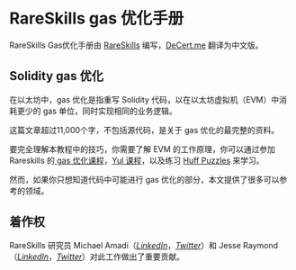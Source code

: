 # RareSkills gas 优化手册

RareSkills Gas优化手册由 [RareSkills](https://www.rareskills.io/) 编写，[DeCert.me](https://decert.me) 翻译为中文版。

## Solidity gas 优化

在以太坊中，gas 优化是指重写 Solidity 代码，以在以太坊虚拟机（EVM）中消耗更少的 gas 单位，同时实现相同的业务逻辑。

这篇文章超过11,000个字，不包括源代码，是关于 gas 优化的最完整的资料。

要完全理解本教程中的技巧，你需要了解 EVM 的工作原理，你可以通过参加 Rareskills 的[ gas 优化课程](https://hackmd.io/eQJUW4PLQN-6HRrgyxdhsQ?view)，[Yul 课程](https://hackmd.io/eQJUW4PLQN-6HRrgyxdhsQ?view)，以及练习 [Huff Puzzles](https://github.com/RareSkills/huff-puzzles) 来学习。

然而，如果你只想知道代码中可能进行 gas 优化的部分，本文提供了很多可以参考的领域。

## 着作权

RareSkills 研究员 Michael Amadi（[*LinkedIn*](https://www.linkedin.com/in/michael-amadi-2aa2ab23b/)，[*Twitter*](https://twitter.com/@AmadiMichaels)）和 Jesse Raymond（[*LinkedIn*](https://www.linkedin.com/in/jesse-raymond4/)，[*Twitter*](https://twitter.com/Jesserc_)）对此工作做出了重要贡献。